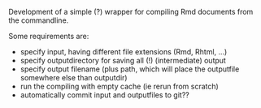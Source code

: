 Development of a simple (?) wrapper for compiling Rmd documents from the
commandline.

Some requirements are:
* specify input, having different file extensions (Rmd, Rhtml, ...)
* specify outputdirectory for saving all (!) (intermediate) output
* specify output filename (plus path, which will place the outputfile somewhere else than outputdir)
* run the compiling with empty cache (ie rerun from scratch)
* automatically commit input and outputfiles to git??

